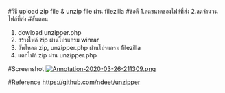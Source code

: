 #วิธี upload zip file & unzip file ผ่าน filezilla
#ข้อดี
1.ลดขนาดของไฟล์ที่ส่ง
2.ลดจำนวนไฟล์ที่ส่ง
#ขั้นตอน
1. dowload unzipper.php
2. สร้างไฟล์ zip ผ่านโปรแกรม winrar
3. อัพโหลด zip, unzipper.php ผ่านโปรแกรม filezilla
4. แตกไฟล์ zip ผ่าน unzipper.php

#Screenshot
    [![Annotation-2020-03-26-211309.png](https://i.postimg.cc/J7yFYTnw/Annotation-2020-03-26-211309.png)](https://postimg.cc/JtLKG5ZK)
    
#Reference
https://github.com/ndeet/unzipper